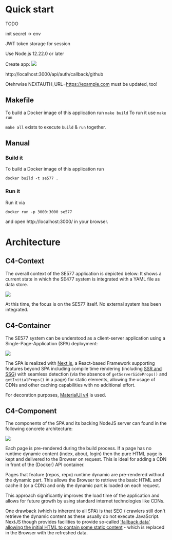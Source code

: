 # Quick start

TODO


init secret -> env

JWT token storage for session

Use Node.js 12.22.0 or later

Create app:
![](arch/github-oauth.png)

http://localhost:3000/api/auth/callback/github

Otehrwise 
NEXTAUTH_URL=https://example.com must be updated, too!


## Makefile
To build a Docker image of this application run `make build`
To run it use `make run`

`make all` exists to execute `build` & `run` together.

## Manual
### Build it

To build a Docker image of this application run

```
docker build -t se577 .
```

### Run it

Run it via

```
docker run -p 3000:3000 se577
```

and open http://localhost:3000/ in your browser.


# Architecture

## C4-Context

The overall context of the SE577 application is depicted below:
It shows a current state in which the SE477 system is integrated with a YAML file as data store.

![](./arch/c4_context.png)

At this time, the focus is on the SE577 itself. No external system has been integrated.

## C4-Container

The SE577 system can be understood as a client-server application using a Single-Page-Application (SPA) deployment:

![](./arch/c4_container.png)

The SPA is realized with [Next.js](https://nextjs.org/), a React-based Framework supporting features beyond SPA including compile time rendering (including [SSR and SSG](https://nextjs.org/docs/basic-features/data-fetching/overview)) with seamless detection (via the absence of `getServerSideProps()` and `getInitialProps()` in a page) for static elements, allowing the usage of CDNs and other caching capabilities with no additional effort.

For decoration purposes, [MaterialUI v4](https://v4.mui.com/) is used.

## C4-Component

The components of the SPA and its backing NodeJS server can found in the following concrete architecture:

![](./arch/c4_component.png)

Each page is pre-rendered during the build process.
If a page has no runtime dynamic content (index, about, login) then the pure HTML page is kept
and delivered to the Browser on request. This is ideal for adding a CDN in front of the
(Docker) API container.

Pages that feature (repos, repo) runtime dynamic are pre-rendered without the dynamic part.
This allows the Browser to retrieve the basic HTML and cache it (or a CDN) and only
the dynamic part is loaded on each request.

This approach significantly improves the load time of the application and allows for future
growth by using standard internet technologies like CDNs.

One drawback (which is inherent to all SPA) is that SEO / crawlers still don't retrieve
the dynamic content as these usually do not execute JavaScript. NextJS though provides
facilities to provide so-called ['fallback data' allowing the initial HTML to contain some
static content](https://nextjs.org/docs/basic-features/data-fetching/get-server-side-props#fetching-data-on-the-client-side) - which is replaced in the Browser with the refreshed data.
